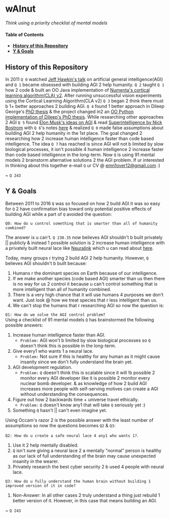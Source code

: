 # wAlnut

*Think using a priority checklist of mental models*  

#### Table of Contents
- **[History of this Repository](#history-of-this-repository)**
- **[Y & Goals](#y--goals)**

## History of this Repository

In 2011 `Q 0` watched [Jeff Hawkin's talk](https://www.ted.com/talks/jeff_hawkins_on_how_brain_science_will_change_computing) on artificial general intelligence(AGI) and `Q 1` became obsessed with building AGI 2 help humanity. `Q 2` taught `Q 1` how 2 code & built an OO Java implementation of [Numenta's cortical learning algorithm(CLA) v2](https://github.com/WalnutiQ/wAlnut/tree/MARK_II). After running unsuccessful vision experiments using the Cortical Learning Algorithm(CLA v2) `Q 3` began 2 think there must b 1+ better approaches 2 building AGI. `Q 4` found 1 better approach in Dileep George's [PhD thesis](https://github.com/WalnutiQ/papers/blob/master/Dileep_George_PGM/HowTheBrainMightWork.pdf) & the project changed in2 an [OO Python implementation of Dileep's PhD thesis](https://github.com/WalnutiQ/wAlnut/tree/MARK_III). While researching other approaches 2 AGI `Q 5` found [Elon Musk's ideas on AGI](https://youtu.be/h0962biiZa4)
& read [Superintelligence by Nick Bostrom](https://www.amazon.com/Superintelligence-Dangers-Strategies-Nick-Bostrom/dp/1501227742) with `Q 6`'s notes [here](https://github.com/WalnutiQ/wAlnut/issues/345) & realized `Q 0` made false assumptions about building AGI 2 help humanity in the 1st place. The goal changed 2 researching how 2 increase human 
intelligence faster than code based intelligence. The idea `Q 7` has reached is since AGI will not b limited by slow biological processes, it isn't possible 4 human intelligence 2 increase faster than code based intelligence in the long-term. Now `Q` is using 91 mental models 2 brainstorm alternative solutions 2 the AGI problem. If ur interested in thinking about this together e-mail `Q` ur CV @ emn1over12@gmail.com :)

~ `Q 243`

## Y & Goals
Between 2011 to 2016 `Q` was so focused on how 2 build AGI it was so easy for `Q` 2 have confirmation bias toward only potential positive effects of building AGI while a part of `Q` avoided the question:
  
`Q0: How do u control something that is smarter than all of humanity combined?`

The answer is u can't. `Q 230.35` now believes AGI shouldn't b built privately || publicly & instead 1 possible solution is 2 increase human intelligence with a privately built neural lace like [Neuralink](https://neuralink.com/) which u can read about [here](http://waitbutwhy.com/2017/04/neuralink.html). 

Today, many groups r trying 2 build AGI 2 help humanity. However, `Q` believes AGI shouldn't b built because:

1. Humans r the dominant species on Earth because of our intelligence.
2. If we make another species (code based AGI) smarter than us then there is no way for us 2 control it 
   because u can't control something that is more intelligent than all of humanity combined.
3. There is a very high chance that it will use humans 4 purposes we don't want. Just look @ how we treat species 
   that r less intelligent than us.
4. We can't stop the humans that r researching AGI so now the question is:

`Q1: How do we solve the AGI control problem?`  
Using a checklist of 91 mental models `Q` has brainstormed the following possible answers:

1. Increase human intelligence faster than AGI. 
   - `Problem:` AGI won't b limited by slow biological processes so `Q` doesn't think this is possible in the long-term. 
2. Give every1 who wants 1 a neural lace. 
   - `Problem:` Not sure if this is healthy for any human as it might cause insanity since we don't fully understand the brain yet. 
3. AGI development regulation.
   - `Problem:` `Q` doesn't think this is scalable since it will !b possible 2 monitor every AGI developer like it is possible 2 monitor every nuclear bomb developer. & as knowledge of how 2 build AGI increases more people with self-serving motives can create a AGI without understanding the consequences.
4. Figure out how 2 backwards time + universe travel ethically.
   - `Problem:` `Q` doesn't know any1 that will take `Q` seriously yet :) 
5. Something `Q` hasn't || can't even imagine yet. 

Using Occam's razor 2 is the possible answer with the least number of assumptions so now the questions becomes `Q2` & `Q3`:
  
`Q2: How do u create a safe neural lace 4 any1 who wants 1?`.

1. Use it 2 help mentally disabled. 
2. `Q` isn't sure giving a neural lace 2 a mentally "normal" person is healthy as our lack of full understanding of the brain may cause unexpected insanity in the wearer.
3. Privately research the best cyber security 2 b used 4 people with neural lace. 

`Q3: How do u fully understand the human brain without building 1 improved version of it in code?`

1. Non-Answer: In all other cases 2 truly understand a thing just rebuild 1 better version of it. However, in this case that means building an AGI. 

~ `Q 243`
